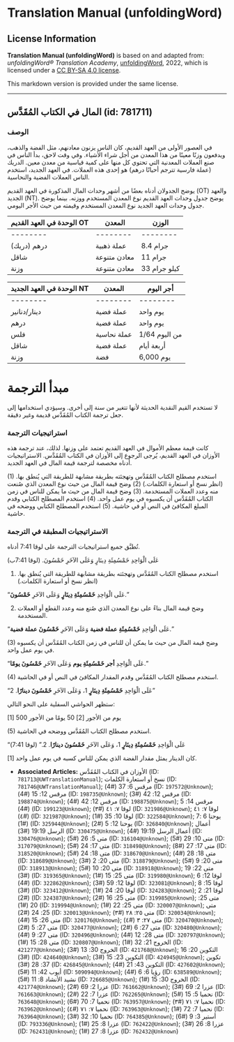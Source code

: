 # Translation Manual (unfoldingWord)

## License Information

**Translation Manual (unfoldingWord)** is based on and adapted from: _unfoldingWord® Translation Academy_, [unfoldingWord](https://unfoldingword.org/utw), 2022, which is licensed under a [CC BY-SA 4.0 license](https://creativecommons.org/licenses/by-sa/4.0/legalcode.en).

This markdown version is provided under the same license.



--------------------------------

## المال في الكتاب المُقَدَّس (id: 781711)

### الوصف

في العصور الأولى من العهد القديم، كان الناس يزنون معادنهم، مثل الفضة والذهب، ويدفعون وزنًا معينًا من هذا المعدن من أجل شراء الأشياء. وفي وقت لاحق، بدأ الناس في صنع العملات المعدنية التي تحتوي كل منها على كمية قياسية من معدن معين. الدريك (عملة فارسية تترجم أحيانًا درهم) هو إحدى هذه العملات. في العهد الجديد، استخدم الناس العملات الفضية والنحاسية.

يوضح الجدولان أدناه بعضًا من أشهر وحدات المال المذكورة في العهد القديم (OT) والعهد الجديد (NT). يوضح جدول وحدات العهد القديم نوع المعدن المستخدم ووزنه. بينما يوضح جدول وحدات العهد الجديد نوع المعدن المستخدم وقيمته من حيث الأجر اليومي.

| الوحدة في العهد القديم OT | المعدن | الوزن |
| --- | --- | --- |
| \-\-\-\-\-\-\-\- | \-\-\-\-\-\-\-\- | \-\-\-\-\-\-\-\- |
| درهم (دريك) | عملة ذهبية | 8\.4 جرام |
| شاقل | معادن متنوعة | 11 جرام |
| وزنة | معادن متنوعة | 33 كيلو جرام |  |

| الوحدة في العهد الجديد NT | المعدن | أجر اليوم |
| --- | --- | --- |
| \-\-\-\-\-\-\-\- | \-\-\-\-\-\-\-\- | \-\-\-\-\-\-\-\- |
| دينار/دنانير | عملة فضية | يوم واحد |
| درهم | عملة فضية | يوم واحد |
| فلس | عملة نحاسية | 1/64 من اليوم |
| شاقل | عملة فضية | أربعة أيام |
| وزنة | فضة | 6,000 يوم |  |

مبدأ الترجمة
============

لا تستخدم القيم النقدية الحديثة لأنها تتغير من سنة إلى أخرى. وسيؤدي استخدامها إلى جعل ترجمة الكتاب المُقَدَّس قديمة وغير دقيقة.

### استراتيجيات الترجمة

كانت قيمة معظم الأموال في العهد القديم تعتمد على وزنها. لذلك، عند ترجمة هذه الأوزان في العهد القديم، يُرجى الرجوع إلى الأوزان في الكتاب المُقَدَّس. الاستراتيجيات أدناه مخصصة لترجمة قيمة المال في العهد الجديد.

(1\) استخدم مصطلح الكتاب المُقَدَّس وتهجئته بطريقة مشابهة للطريقة التي يُنطق بها. (انظر نسخ أو استعارة الكلمات.) (2\) وضح قيمة المال من حيث نوع المعدن الذي صُنعت منه وعدد العملات المستخدمة. (3\) وضح قيمة المال من حيث ما يمكن للناس في زمن الكتاب المُقَدَّس أن يكسبوه في يوم عمل واحد. (4\) استخدم المصطلح الكتابي وقدم المبلغ المكافئ في النص أو في حاشية. (5\) استخدم المصطلح الكتابي ووضحه في حاشية.

### الاستراتيجيات المطبقة في الترجمة

تُطبَّق جميع استراتيجيات الترجمة على لوقا 7:41 أدناه.

عَلَى الْوَاحِدِ خَمْسُمِئَةِ دِينَارٍ وَعَلَى الآخَرِ خَمْسُونَ. (لوقا 7:41ب)

1. استخدم مصطلح الكتاب المُقَدَّس وتهجئته بطريقة مشابهة للطريقة التي يُنطق بها. (انظر نسخ أو استعارة الكلمات.)

“عَلَى الْوَاحِدِ **خَمْسُمِئَةِ دِينَارٍ** وَعَلَى الآخَرِ **خَمْسُونَ**.”

2. وضح قيمة المال بناءً على نوع المعدن الذي صُنع منه وعدد القطع أو العملات المستخدمة.

“عَلَى الْوَاحِدِ **خَمْسُمِئَةِ عملة فضية** وَعَلَى الآخَرِ **خَمْسُونَ عملة فضية**.”

(3\) وضح قيمة المال من حيث ما يمكن أن للناس في زمن الكتاب المُقَدَّس أن يكسبوه في يوم عمل واحد.

“عَلَى الْوَاحِدِ **أجر خَمْسُمِئَةِ يوم** وَعَلَى الآخَرِ **خَمْسُونَ يومًا**.”

(4\) استخدم مصطلح الكتاب المُقَدَّس وقدم المقدار المكافئ في النص أو في الحاشية.

“عَلَى الْوَاحِدِ **خَمْسُمِئَةِ دِينَارٍ** 1، وَعَلَى الآخَرِ **خَمْسُونَ دينارًا**. 2”

ستظهر الحواشي السفلية على النحو التالي:

\[1] 500 يوم من الأجور \[2] 50 يومًا من الأجور

(5\) استخدم مصطلح الكتاب المُقَدَّس ووضحه في الحاشية.

“عَلَى الْوَاحِدِ **خَمْسُمِئَةِ دِينَارٍ** 1، وَعَلَى الآخَرِ **خَمْسُونَ دينارًا**. 2\.” (لوقا 7:41\)

\[1] كان الدينار يمثل مقدار الفضة الذي يمكن للناس كسبه في يوم عمل واحد.

* **Associated Articles:** الأوزان في الكتاب المُقَدَّس (ID: `781713@UWTranslationManual`); نسخ أو استعارة الكلمات (ID: `781746@UWTranslationManual`); مرقس 6: 37 (#4) (ID: `197572@Unknown`); مرقس 12: 15 (#4) (ID: `198735@Unknown`); مرقس 12: 42 (#3) (ID: `198874@Unknown`); مرقس 12: 42 (#4) (ID: `198875@Unknown`); مرقس 14: 5 (#4) (ID: `199123@Unknown`); لوقا ٧: ٤١ (#٣) (ID: `321986@Unknown`); لوقا ٧: ٤١ (#٤) (ID: `321987@Unknown`); لوقا 10: 35 (#1) (ID: `322584@Unknown`); يوحنا 6 :7 (#1) (ID: `325944@Unknown`); يوحنا 12: 5 (#2) (ID: `326840@Unknown`); أعمال الرسل 19:19 (#3) (ID: `330475@Unknown`); أعمال الرسل 19:19 (#4) (ID: `330476@Unknown`); متى 5: 26 (#5) (ID: `316104@Unknown`); متى 10: 29 (#5) (ID: `317079@Unknown`); متى 17: 24 (#5) (ID: `318498@Unknown`); متى 17: 27 (#8) (ID: `318520@Unknown`); متى 18: 24 (#5) (ID: `318670@Unknown`); متى 18: 28 (#4) (ID: `318689@Unknown`); متى 20: 2 (#3) (ID: `318879@Unknown`); متى 20: 9 (#5) (ID: `318913@Unknown`); متى 20: 10 (#5) (ID: `318918@Unknown`); متى 22: 19 (#3) (ID: `319365@Unknown`); متى 25: 15 (#1) (ID: `319980@Unknown`); لوقا 12: 6 (#4) (ID: `322862@Unknown`); لوقا 12: 59 (#3) (ID: `323081@Unknown`); لوقا 15: 8 (#3) (ID: `323412@Unknown`); لوقا 20: 24 (#1) (ID: `324283@Unknown`); لوقا 21: 2 (#2) (ID: `324387@Unknown`); متى 25: 16 (#2) (ID: `319985@Unknown`); متى 25: 20 (#1) (ID: `319994@Unknown`); متى 25: 22 (#1) (ID: `320007@Unknown`); متى 25: 24 (#2) (ID: `320013@Unknown`); متى ٢٥: ٢٨ (#٣) (ID: `320034@Unknown`); متى 26: 15 (#4) (ID: `320176@Unknown`); متى ٢٧: ٣ (#٤) (ID: `320470@Unknown`); متى 27: 5 (#2) (ID: `320477@Unknown`); متى 27: 6 (#2) (ID: `320480@Unknown`); متى 27: 9 (#4) (ID: `320496@Unknown`); متى 28: 12 (#4) (ID: `320797@Unknown`); متى 28: 15 (#1) (ID: `320807@Unknown`); الخروج 21: 32 (#1) (ID: `421277@Unknown`); الخروج 30: 13 (#3) (ID: `421768@Unknown`); التكوين 20: 16 (#3) (ID: `424640@Unknown`); التكوين 23: 15 (#3) (ID: `424945@Unknown`); تكوين 37: 28 (#3) (ID: `426845@Unknown`); التكوين 43: 21 (#4) (ID: `427602@Unknown`); أيوب 42: 11 (#5) (ID: `509094@Unknown`); رؤيا 6: 6 (#4) (ID: `638589@Unknown`);  نشيد الأنشاد 8: 11 (#5) (ID: `726685@Unknown`); الخروج 30: 15 (#1) (ID: `421774@Unknown`); عزرا 2: 69 (#2) (ID: `761662@Unknown`); عزرا 2: 69 (#3) (ID: `761663@Unknown`); عزرا 7: 22 (#2) (ID: `762265@Unknown`); نحميا 5: 15 (#5) (ID: `763648@Unknown`); نحميا 7: 70 (#6) (ID: `763957@Unknown`); نحميا ٧: ٧١ (#٣) (ID: `763962@Unknown`); نحميا ٧: ٧١ (#٤) (ID: `763963@Unknown`); نحميا 7: 72 (#1) (ID: `763964@Unknown`); نحميا 10: 32 (#3) (ID: `764385@Unknown`); أستير 3: 9 (#6) (ID: `793336@Unknown`); عزرا 8: 25 (#1) (ID: `762422@Unknown`); عزرا 8: 26 (#3) (ID: `762431@Unknown`); عزرا 8: 27 (#1) (ID: `762432@Unknown`)

